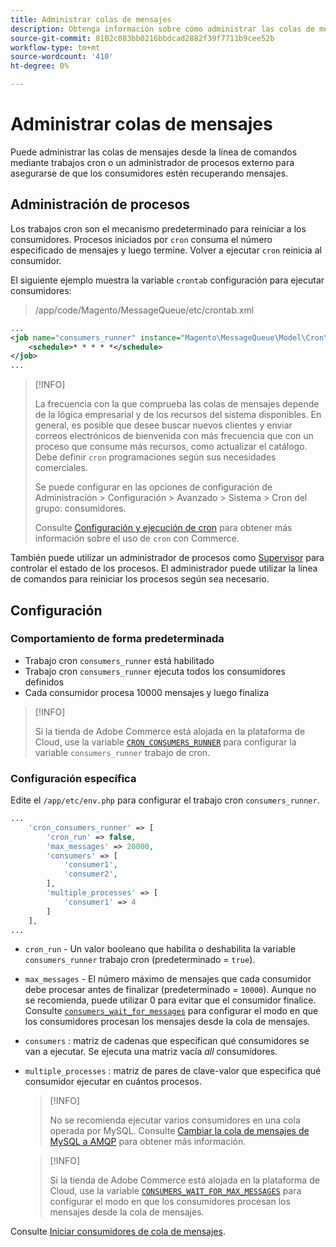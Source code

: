 ```yaml
---
title: Administrar colas de mensajes
description: Obtenga información sobre cómo administrar las colas de mensajes desde la línea de comandos para Adobe Commerce.
source-git-commit: 8102c083bb0216bbdcad2882f39f7711b9cee52b
workflow-type: tm+mt
source-wordcount: '410'
ht-degree: 0%

---
```



# Administrar colas de mensajes

Puede administrar las colas de mensajes desde la línea de comandos mediante trabajos cron o un administrador de procesos externo para asegurarse de que los consumidores estén recuperando mensajes.

## Administración de procesos

Los trabajos cron son el mecanismo predeterminado para reiniciar a los consumidores. Procesos iniciados por `cron` consuma el número especificado de mensajes y luego termine. Volver a ejecutar `cron` reinicia al consumidor.

El siguiente ejemplo muestra la variable `crontab` configuración para ejecutar consumidores:

> /app/code/Magento/MessageQueue/etc/crontab.xml

```xml
...
<job name="consumers_runner" instance="Magento\MessageQueue\Model\Cron\ConsumersRunner" method="run">
    <schedule>* * * * *</schedule>
</job>
...
```

>[!INFO]
>
>La frecuencia con la que comprueba las colas de mensajes depende de la lógica empresarial y de los recursos del sistema disponibles. En general, es posible que desee buscar nuevos clientes y enviar correos electrónicos de bienvenida con más frecuencia que con un proceso que consume más recursos, como actualizar el catálogo. Debe definir `cron` programaciones según sus necesidades comerciales.
>
>Se puede configurar en las opciones de configuración de Administración > Configuración > Avanzado > Sistema > Cron del grupo: consumidores.
>
>Consulte [Configuración y ejecución de cron](../cli/configure-cron-jobs.md) para obtener más información sobre el uso de `cron` con Commerce.

También puede utilizar un administrador de procesos como [Supervisor](http://supervisord.org/index.html) para controlar el estado de los procesos. El administrador puede utilizar la línea de comandos para reiniciar los procesos según sea necesario.

## Configuración

### Comportamiento de forma predeterminada

- Trabajo cron `consumers_runner` está habilitado
- Trabajo cron `consumers_runner` ejecuta todos los consumidores definidos
- Cada consumidor procesa 10000 mensajes y luego finaliza

>[!INFO]
>
>Si la tienda de Adobe Commerce está alojada en la plataforma de Cloud, use la variable [`CRON_CONSUMERS_RUNNER`](https://experienceleague.adobe.com/docs/commerce-cloud-service/user-guide/configure/env/stage/variables-deploy.html#cron_consumers_runner) para configurar la variable `consumers_runner` trabajo de cron.

### Configuración específica

Edite el `/app/etc/env.php` para configurar el trabajo cron `consumers_runner`.

```php
...
    'cron_consumers_runner' => [
        'cron_run' => false,
        'max_messages' => 20000,
        'consumers' => [
            'consumer1',
            'consumer2',
        ],
        'multiple_processes' => [
            'consumer1' => 4
        ]
    ],
...
```

- `cron_run` - Un valor booleano que habilita o deshabilita la variable `consumers_runner` trabajo cron (predeterminado = `true`).
- `max_messages` - El número máximo de mensajes que cada consumidor debe procesar antes de finalizar (predeterminado = `10000`). Aunque no se recomienda, puede utilizar 0 para evitar que el consumidor finalice. Consulte [`consumers_wait_for_messages`](../reference/config-reference-envphp.md#consumerswaitformessages) para configurar el modo en que los consumidores procesan los mensajes desde la cola de mensajes.
- `consumers` : matriz de cadenas que especifican qué consumidores se van a ejecutar. Se ejecuta una matriz vacía *all* consumidores.
- `multiple_processes` : matriz de pares de clave-valor que especifica qué consumidor ejecutar en cuántos procesos.

   >[!INFO]
   >
   >No se recomienda ejecutar varios consumidores en una cola operada por MySQL. Consulte [Cambiar la cola de mensajes de MySQL a AMQP](https://developer.adobe.com/commerce/php/development/components/message-queues/#change-message-queue-from-mysql-to-amqp) para obtener más información.

   >[!INFO]
   >
   >Si la tienda de Adobe Commerce está alojada en la plataforma de Cloud, use la variable [`CONSUMERS_WAIT_FOR_MAX_MESSAGES`](https://experienceleague.adobe.com/docs/commerce-cloud-service/user-guide/configure/env/stage/variables-deploy.html#consumers_wait_for_max_messages) para configurar el modo en que los consumidores procesan los mensajes desde la cola de mensajes.

Consulte [Iniciar consumidores de cola de mensajes](../cli/start-message-queues.md).

